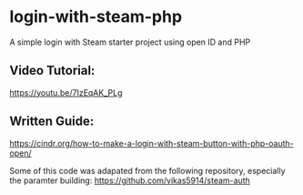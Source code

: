 # login-with-steam-php
A simple login with Steam starter project using open ID and PHP

## Video Tutorial:
https://youtu.be/7IzEqAK_PLg

## Written Guide:
https://cindr.org/how-to-make-a-login-with-steam-button-with-php-oauth-open/

Some of this code was adapated from the following repository, especially the paramter building:
https://github.com/vikas5914/steam-auth
